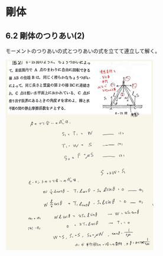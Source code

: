 <script type="text/javascript" async src="https://cdnjs.cloudflare.com/ajax/libs/mathjax/2.7.7/MathJax.js?config=TeX-MML-AM_CHTML">

</script>

<script type="text/x-mathjax-config">
 MathJax.Hub.Config({
 tex2jax: {
 inlineMath: [['$', '$'] ],
 displayMath: [ ['$$','$$'], ["\\[","\\]"] ]
 }
 });
</script>

# 剛体
## 6.2 剛体のつりあい(2)

モーメントのつりあいの式とつりあいの式を立てて連立して解く。
<br>

<img width="400" alt="rikigaku-152" src="./images/rb-2/rikigaku-152.jpg">

